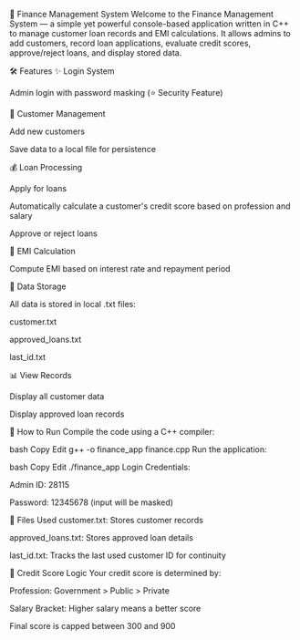 💼 Finance Management System
Welcome to the Finance Management System — a simple yet powerful console-based application written in C++ to manage customer loan records and EMI calculations. It allows admins to add customers, record loan applications, evaluate credit scores, approve/reject loans, and display stored data.

🛠 Features
✨ Login System

Admin login with password masking (⭐ Security Feature)

👤 Customer Management

Add new customers

Save data to a local file for persistence

💰 Loan Processing

Apply for loans

Automatically calculate a customer's credit score based on profession and salary

Approve or reject loans

📄 EMI Calculation

Compute EMI based on interest rate and repayment period

📂 Data Storage

All data is stored in local .txt files:

customer.txt

approved_loans.txt

last_id.txt

📊 View Records

Display all customer data

Display approved loan records

🚀 How to Run
Compile the code using a C++ compiler:

bash
Copy
Edit
g++ -o finance_app finance.cpp
Run the application:

bash
Copy
Edit
./finance_app
Login Credentials:

Admin ID: 28115

Password: 12345678 (input will be masked)

📌 Files Used
customer.txt: Stores customer records

approved_loans.txt: Stores approved loan details

last_id.txt: Tracks the last used customer ID for continuity

🧠 Credit Score Logic
Your credit score is determined by:

Profession: Government > Public > Private

Salary Bracket: Higher salary means a better score

Final score is capped between 300 and 900

